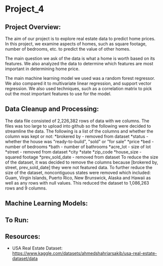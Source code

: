 # Project_4

## Project Overview:
The aim of our project is to explore real estate data to predict home prices. In this project, we examine aspects of homes, such as square footage, number of bedrooms, etc. to predict the value of other homes.

The main question we ask of the data is what a home is worth based on its features. We also analyzed the data to determine which features are most important in determining home price.

The main machine learning model we used was a random forest regressor. We also compared it to multivariate linear regression, and support vector regression. We also used techniques, such as a correlation matrix to pick out the most important features to use for the model.

## Data Cleanup and Processing:
The data file consisted of 2,226,382 rows of data with we columns.  The files was too large to upload into github so the following were decided to streamline the data. The following is a list of the columns and whether the column was kept or not:
  *brokered by - removed from dataset
  *status - whether the house was "ready-to-build", "sold" or "for sale"
  *price
  *bed - number of bedrooms
  *bath - number of bathrooms
  *acre_lot - size of lot
  *street - removed from dataset
  *city
  *state
  *zip_code
  *house_size - squared footage
  *prev_sold_date - removed from dataset
To reduce the size of the dataset, it was decided to remove the columns because [brokered by, street, prev_sold_date] they were not featured data. To further reduce the size of the dataset, noncontiguous states were removed which included: Guam, Virgin Islands, Puerto Rico, New Brunswick, Alaska and Hawaii as well as any rows with null values.
This reduced the dataset to 1,086,263 rows and 9 columns. 
  

## Machine Learning Models:

## To Run:

## Resources:
- USA Real Estate Dataset: https://www.kaggle.com/datasets/ahmedshahriarsakib/usa-real-estate-dataset/data
